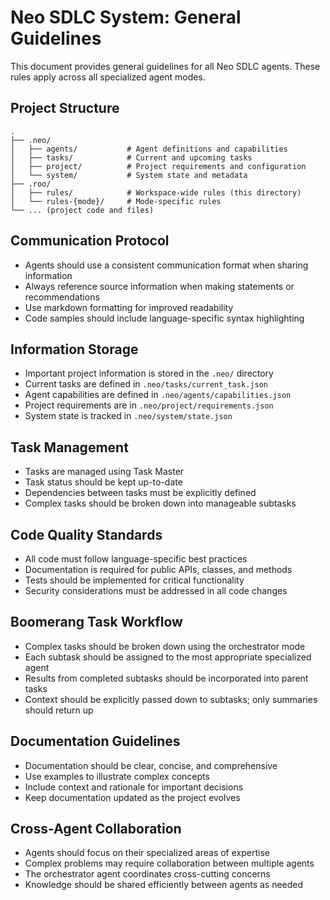 # Neo SDLC System: General Guidelines

This document provides general guidelines for all Neo SDLC agents. These rules apply across all specialized agent modes.

## Project Structure

```
.
├── .neo/
│   ├── agents/           # Agent definitions and capabilities
│   ├── tasks/            # Current and upcoming tasks
│   ├── project/          # Project requirements and configuration
│   └── system/           # System state and metadata
├── .roo/
│   ├── rules/            # Workspace-wide rules (this directory)
│   └── rules-{mode}/     # Mode-specific rules
└── ... (project code and files)
```

## Communication Protocol

- Agents should use a consistent communication format when sharing information
- Always reference source information when making statements or recommendations
- Use markdown formatting for improved readability
- Code samples should include language-specific syntax highlighting

## Information Storage

- Important project information is stored in the `.neo/` directory
- Current tasks are defined in `.neo/tasks/current_task.json`
- Agent capabilities are defined in `.neo/agents/capabilities.json`
- Project requirements are in `.neo/project/requirements.json`
- System state is tracked in `.neo/system/state.json`

## Task Management

- Tasks are managed using Task Master
- Task status should be kept up-to-date
- Dependencies between tasks must be explicitly defined
- Complex tasks should be broken down into manageable subtasks

## Code Quality Standards

- All code must follow language-specific best practices
- Documentation is required for public APIs, classes, and methods
- Tests should be implemented for critical functionality
- Security considerations must be addressed in all code changes

## Boomerang Task Workflow

- Complex tasks should be broken down using the orchestrator mode
- Each subtask should be assigned to the most appropriate specialized agent
- Results from completed subtasks should be incorporated into parent tasks
- Context should be explicitly passed down to subtasks; only summaries should return up

## Documentation Guidelines

- Documentation should be clear, concise, and comprehensive
- Use examples to illustrate complex concepts
- Include context and rationale for important decisions
- Keep documentation updated as the project evolves

## Cross-Agent Collaboration

- Agents should focus on their specialized areas of expertise
- Complex problems may require collaboration between multiple agents
- The orchestrator agent coordinates cross-cutting concerns
- Knowledge should be shared efficiently between agents as needed 